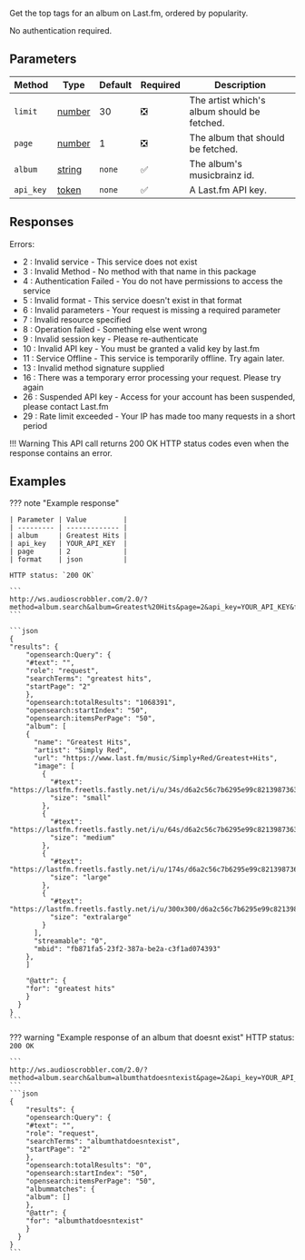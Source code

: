 Get the top tags for an album on Last.fm, ordered by popularity.

No authentication required.

## Parameters

| Method    | Type                                                                                              | Default | Required                      | Description                                 |
| --------- | ------------------------------------------------------------------------------------------------- | ------- | ----------------------------- | ------------------------------------------- |
| `limit`   | [number](https://developer.mozilla.org/en-US/docs/Web/JavaScript/Reference/Global_Objects/Number) | 30      | :negative_squared_cross_mark: | The artist which's album should be fetched. |
| `page`    | [number](https://developer.mozilla.org/en-US/docs/Web/JavaScript/Reference/Global_Objects/Number) | 1       | :negative_squared_cross_mark: | The album that should be fetched.           |
| `album`   | [string](https://developer.mozilla.org/en-US/docs/Web/JavaScript/Reference/Global_Objects/String) | `none`  | :white_check_mark:            | The album's musicbrainz id.                 |
| `api_key` | [token](https://www.last.fm/api/account/create)                                                   | `none`  | :white_check_mark:            | A Last.fm API key.                          |

## Responses

Errors:

- 2 : Invalid service - This service does not exist
- 3 : Invalid Method - No method with that name in this package
- 4 : Authentication Failed - You do not have permissions to access the service
- 5 : Invalid format - This service doesn't exist in that format
- 6 : Invalid parameters - Your request is missing a required parameter
- 7 : Invalid resource specified
- 8 : Operation failed - Something else went wrong
- 9 : Invalid session key - Please re-authenticate
- 10 : Invalid API key - You must be granted a valid key by last.fm
- 11 : Service Offline - This service is temporarily offline. Try again later.
- 13 : Invalid method signature supplied
- 16 : There was a temporary error processing your request. Please try again
- 26 : Suspended API key - Access for your account has been suspended, please contact Last.fm
- 29 : Rate limit exceeded - Your IP has made too many requests in a short period

!!! Warning
    This API call returns 200 OK HTTP status codes even when the response contains an error.
    
## Examples

??? note "Example response"

    | Parameter | Value         |
    | --------- | ------------- |
    | album     | Greatest Hits |
    | api_key   | YOUR_API_KEY  |
    | page      | 2             |
    | format    | json          |

    HTTP status: `200 OK`

    ```
    http://ws.audioscrobbler.com/2.0/?method=album.search&album=Greatest%20Hits&page=2&api_key=YOUR_API_KEY&format=json
    ```

    ```json
    {
    "results": {
        "opensearch:Query": {
        "#text": "",
        "role": "request",
        "searchTerms": "greatest hits",
        "startPage": "2"
        },
        "opensearch:totalResults": "1068391",
        "opensearch:startIndex": "50",
        "opensearch:itemsPerPage": "50",
        "album": [
        {
          "name": "Greatest Hits",
          "artist": "Simply Red",
          "url": "https://www.last.fm/music/Simply+Red/Greatest+Hits",
          "image": [
            {
              "#text": "https://lastfm.freetls.fastly.net/i/u/34s/d6a2c56c7b6295e99c8213987363d8ff.png",
              "size": "small"
            },
            {
              "#text": "https://lastfm.freetls.fastly.net/i/u/64s/d6a2c56c7b6295e99c8213987363d8ff.png",
              "size": "medium"
            },
            {
              "#text": "https://lastfm.freetls.fastly.net/i/u/174s/d6a2c56c7b6295e99c8213987363d8ff.png",
              "size": "large"
            },
            {
              "#text": "https://lastfm.freetls.fastly.net/i/u/300x300/d6a2c56c7b6295e99c8213987363d8ff.png",
              "size": "extralarge"
            }
          ],
          "streamable": "0",
          "mbid": "fb871fa5-23f2-387a-be2a-c3f1ad074393"
        },
        ]

        "@attr": {
        "for": "greatest hits"
        }
      }
    }
    ```

??? warning "Example response of an album that doesnt exist"
    HTTP status: `200 OK`

    ```
    http://ws.audioscrobbler.com/2.0/?method=album.search&album=albumthatdoesntexist&page=2&api_key=YOUR_API_KEY&format=json
    ```
    ```json
    {
        "results": {
        "opensearch:Query": {
        "#text": "",
        "role": "request",
        "searchTerms": "albumthatdoesntexist",
        "startPage": "2"
        },
        "opensearch:totalResults": "0",
        "opensearch:startIndex": "50",
        "opensearch:itemsPerPage": "50",
        "albummatches": {
        "album": []
        },
        "@attr": {
        "for": "albumthatdoesntexist"
        }
      }
    }
    ```
